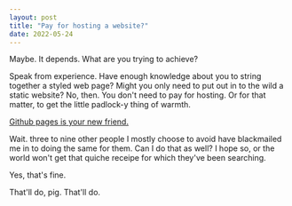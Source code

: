 ```yaml
---
layout: post
title: "Pay for hosting a website?"
date: 2022-05-24
---
```


Maybe. It depends. What are you trying to achieve?

Speak from experience. Have enough knowledge about you to string together a styled web page? Might you only need to put out in to the wild a static website? No, then. You don't need to pay for hosting. Or for that matter, to get the little padlock-y thing of warmth.

[Github pages is your new friend.](https://pages.github.com)

Wait. three to nine other people I mostly choose to avoid have blackmailed me in to doing the same for them. Can I do that as well? I hope so, or the world won't get that quiche receipe for which they've been searching.

Yes, that's fine.

That'll do, pig. That'll do.
